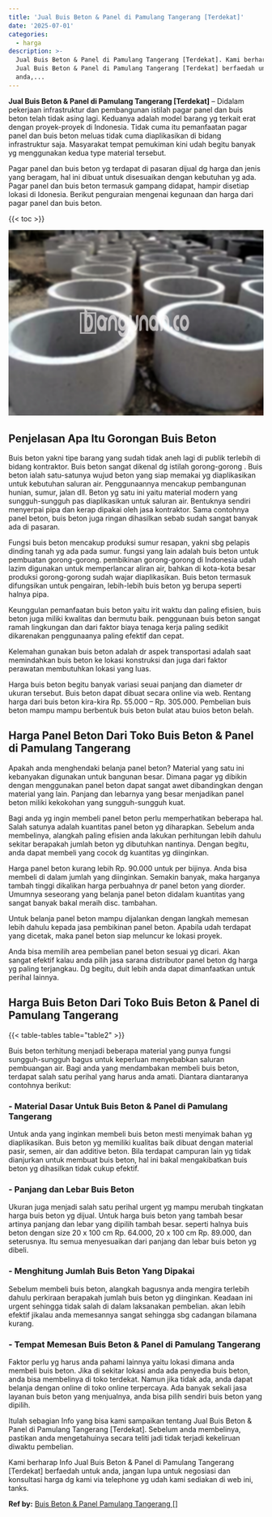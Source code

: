 ```yaml
---
title: 'Jual Buis Beton & Panel di Pamulang Tangerang [Terdekat]'
date: '2025-07-01'
categories:
  - harga
description: >-
  Jual Buis Beton & Panel di Pamulang Tangerang [Terdekat]. Kami berharap Info
  Jual Buis Beton & Panel di Pamulang Tangerang [Terdekat] berfaedah untuk
  anda,...
---
```


**Jual Buis Beton & Panel di Pamulang Tangerang \[Terdekat\]** – Didalam pekerjaan infrastruktur dan pembangunan istilah pagar panel dan buis beton telah tidak asing lagi. Keduanya adalah model barang yg terkait erat dengan proyek-proyek di Indonesia. Tidak cuma itu pemanfaatan pagar panel dan buis beton meluas tidak cuma diaplikasikan di bidang infrastruktur saja. Masyarakat tempat pemukiman kini udah begitu banyak yg menggunakan kedua type material tersebut.

Pagar panel dan buis beton yg terdapat di pasaran dijual dg harga dan jenis yang beragam, hal ini dibuat untuk disesuaikan dengan kebutuhan yg ada. Pagar panel dan buis beton termasuk gampang didapat, hampir disetiap lokasi di Idonesia. Berikut penguraian mengenai kegunaan dan harga dari pagar panel dan buis beton.

{{< toc >}}

![Jual Buis Beton & Panel di Pamulang Tangerang [Terdekat]](/images/jual-panel-buis-beton-murah-13.png)

## Penjelasan Apa Itu Gorongan Buis Beton

Buis beton yakni tipe barang yang sudah tidak aneh lagi di publik terlebih di bidang kontraktor. Buis beton sangat dikenal dg istilah gorong-gorong . Buis beton ialah satu-satunya wujud beton yang siap memakai yg diaplikasikan untuk kebutuhan saluran air. Penggunaannya mencakup pembangunan hunian, sumur, jalan dll. Beton yg satu ini yaitu material modern yang sungguh-sungguh pas diaplikasikan untuk saluran air. Bentuknya sendiri menyerpai pipa dan kerap dipakai oleh jasa kontraktor. Sama contohnya panel beton, buis beton juga ringan dihasilkan sebab sudah sangat banyak ada di pasaran.

Fungsi buis beton mencakup produksi sumur resapan, yakni sbg pelapis dinding tanah yg ada pada sumur. fungsi yang lain adalah buis beton untuk pembuatan gorong-gorong. pembikinan gorong-gorong di Indonesia udah lazim digunakan untuk memperlancar aliran air, bahkan di kota-kota besar produksi gorong-gorong sudah wajar diaplikasikan. Buis beton termasuk difungsikan untuk pengairan, lebih-lebih buis beton yg berupa seperti halnya pipa.

Keunggulan pemanfaatan buis beton yaitu irit waktu dan paling efisien, buis beton juga miliki kwalitas dan bermutu baik. penggunaan buis beton sangat ramah lingkungan dan dari faktor biaya tenaga kerja paling sedikit dikarenakan penggunaanya paling efektif dan cepat.

Kelemahan gunakan buis beton adalah dr aspek transportasi adalah saat memindahkan buis beton ke lokasi konstruksi dan juga dari faktor perawatan membutuhkan lokasi yang luas.

Harga buis beton begitu banyak variasi seuai panjang dan diameter dr ukuran tersebut. Buis beton dapat dibuat secara online via web. Rentang harga dari buis beton kira-kira Rp. 55.000 – Rp. 305.000. Pembelian buis beton mampu mampu berbentuk buis beton bulat atau buios beton belah.

## Harga Panel Beton Dari Toko Buis Beton & Panel di Pamulang Tangerang

Apakah anda menghendaki belanja panel beton? Material yang satu ini kebanyakan digunakan untuk bangunan besar. Dimana pagar yg dibikin dengan menggunakan panel beton dapat sangat awet dibandingkan dengan material yang lain. Panjang dan lebarnya yang besar menjadikan panel beton miliki kekokohan yang sungguh-sungguh kuat.

Bagi anda yg ingin membeli panel beton perlu memperhatikan beberapa hal. Salah satunya adalah kuantitas panel beton yg diharapkan. Sebelum anda membelinya, alangkah paling efisien anda lakukan perhitungan lebih dahulu sekitar berapakah jumlah beton yg dibutuhkan nantinya. Dengan begitu, anda dapat membeli yang cocok dg kuantitas yg diinginkan.

Harga panel beton kurang lebih Rp. 90.000 untuk per bijinya. Anda bisa membeli di dalam jumlah yang diinginkan. Semakin banyak, maka harganya tambah tinggi dikalikan harga perbuahnya dr panel beton yang diorder. Umumnya seseorang yang belanja panel beton didalam kuantitas yang sangat banyak bakal meraih disc. tambahan.

Untuk belanja panel beton mampu dijalankan dengan langkah memesan lebih dahulu kepada jasa pembikinan panel beton. Apabila udah terdapat yang dicetak, maka panel beton siap meluncur ke lokasi proyek.

Anda bisa memilih area pembelian panel beton sesuai yg dicari. Akan sangat efektif kalau anda pilih jasa sarana distributor panel beton dg harga yg paling terjangkau. Dg begitu, duit lebih anda dapat dimanfaatkan untuk perihal lainnya.

## Harga Buis Beton Dari Toko Buis Beton & Panel di Pamulang Tangerang

{{< table-tables table="table2" >}}

Buis beton terhitung menjadi beberapa material yang punya fungsi sungguh-sungguh bagus untuk keperluan menyebabkan saluran pembuangan air. Bagi anda yang mendambakan membeli buis beton, terdapat salah satu perihal yang harus anda amati. Diantara diantaranya contohnya berikut:

### \- Material Dasar Untuk Buis Beton & Panel di Pamulang Tangerang

Untuk anda yang inginkan membeli buis beton mesti menyimak bahan yg diaplikasikan. Buis beton yg memiliki kualitas baik dibuat dengan material pasir, semen, air dan additive beton. Bila terdapat campuran lain yg tidak dianjurkan untuk membuat buis beton, hal ini bakal mengakibatkan buis beton yg dihasilkan tidak cukup efektif.

### \- Panjang dan Lebar Buis Beton

Ukuran juga menjadi salah satu perihal urgent yg mampu merubah tingkatan harga buis beton yg dijual. Untuk harga buis beton yang tambah besar artinya panjang dan lebar yang dipilih tambah besar. seperti halnya buis beton dengan size 20 x 100 cm Rp. 64.000, 20 x 100 cm Rp. 89.000, dan seterusnya. Itu semua menyesuaikan dari panjang dan lebar buis beton yg dibeli.

### \- Menghitung Jumlah Buis Beton Yang Dipakai

Sebelum membeli buis beton, alangkah bagusnya anda mengira terlebih dahulu perkiraan berapakah jumlah buis beton yg diinginkan. Keadaan ini urgent sehingga tidak salah di dalam laksanakan pembelian. akan lebih efektif jikalau anda memesannya sangat sehingga sbg cadangan bilamana kurang.

### \- Tempat Memesan Buis Beton & Panel di Pamulang Tangerang

Faktor perlu yg harus anda pahami lainnya yaitu lokasi dimana anda membeli buis beton. Jika di sekitar lokasi anda ada penyedia buis beton, anda bisa membelinya di toko terdekat. Namun jika tidak ada, anda dapat belanja dengan online di toko online terpercaya. Ada banyak sekali jasa layanan buis beton yang menjualnya, anda bisa pilih sendiri buis beton yang dipilih.

Itulah sebagian Info yang bisa kami sampaikan tentang Jual Buis Beton & Panel di Pamulang Tangerang \[Terdekat\]. Sebelum anda membelinya, pastikan anda mengetahuinya secara teliti jadi tidak terjadi kekeliruan diwaktu pembelian.

Kami berharap Info Jual Buis Beton & Panel di Pamulang Tangerang \[Terdekat\] berfaedah untuk anda, jangan lupa untuk negosiasi dan konsultasi harga dg kami via telephone yg udah kami sediakan di web ini, tanks.

**Ref by:** [Buis Beton & Panel Pamulang Tangerang []](https://id.wikipedia.org/wiki/Buis)
